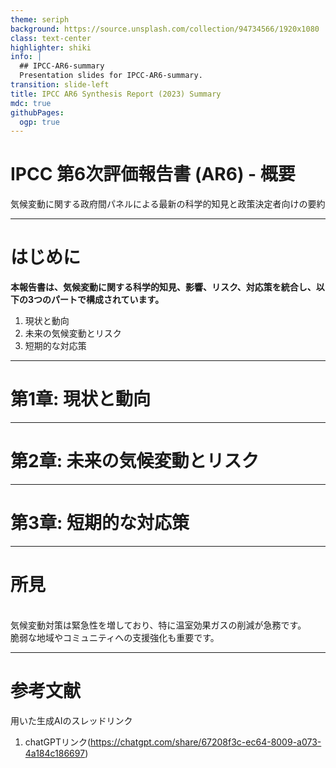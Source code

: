 ```yaml
---
theme: seriph
background: https://source.unsplash.com/collection/94734566/1920x1080
class: text-center
highlighter: shiki
info: |
  ## IPCC-AR6-summary
  Presentation slides for IPCC-AR6-summary.
transition: slide-left
title: IPCC AR6 Synthesis Report (2023) Summary
mdc: true
githubPages:
  ogp: true
---
```


# IPCC 第6次評価報告書 (AR6) - 概要

<div class="text-center">
気候変動に関する政府間パネルによる最新の科学的知見と政策決定者向けの要約
</div>

---

# はじめに

**本報告書は、気候変動に関する科学的知見、影響、リスク、対応策を統合し、以下の3つのパートで構成されています。**

1. 現状と動向
2. 未来の気候変動とリスク
3. 短期的な対応策

---

# 第1章: 現状と動向

<div class="flex justify-center items-center h-full">
  <CurrentStatusAndTrends />
</div>

---

# 第2章: 未来の気候変動とリスク

<div class="flex justify-center items-center h-full">
  <FutureRisks />
</div>

---

# 第3章: 短期的な対応策

<div class="flex justify-center items-center h-full">
  <ShortTermActions />
</div>

---

# 所見

<br>
気候変動対策は緊急性を増しており、特に温室効果ガスの削減が急務です。<br>
脆弱な地域やコミュニティへの支援強化も重要です。

---

# 参考文献

用いた生成AIのスレッドリンク

1. chatGPTリンク(https://chatgpt.com/share/67208f3c-ec64-8009-a073-4a184c186697)
